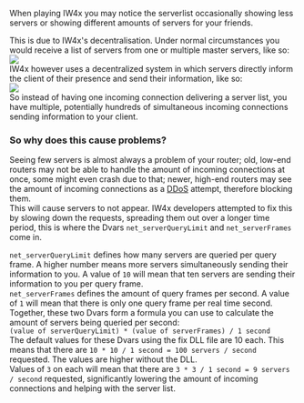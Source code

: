 When playing IW4x you may notice the serverlist occasionally showing less servers or showing different amounts of servers for your friends.

This is due to IW4x's decentralisation. Under normal circumstances you would receive a list of servers from one or multiple master servers, like so:  
![](https://i.imgur.com/psZZcbb.png)  
IW4x however uses a decentralized system in which servers directly inform the client of their presence and send their information, like so:  
![](https://i.imgur.com/EI09Eew.png)  
So instead of having one incoming connection delivering a server list, you have multiple, potentially hundreds of simultaneous incoming connections sending information to your client.

### So why does this cause problems?  
Seeing few servers is almost always a problem of your router; old, low-end routers may not be able to handle the amount of incoming connections at once, some might even crash due to that; newer, high-end routers may see the amount of incoming connections as a [DDoS](https://en.wikipedia.org/wiki/Denial-of-service_attack) attempt, therefore blocking them.  
This will cause servers to not appear. IW4x developers attempted to fix this by slowing down the requests, spreading them out over a longer time period, this is where the Dvars `net_serverQueryLimit` and `net_serverFrames` come in.

`net_serverQueryLimit` defines how many servers are queried per query frame. A higher number means more servers simultaneously sending their information to you. A value of `10` will mean that ten servers are sending their information to you per query frame.  
`net_serverFrames` defines the amount of query frames per second. A value of `1` will mean that there is only one query frame per real time second.  
Together, these two Dvars form a formula you can use to calculate the amount of servers being queried per second:  
`(value of serverQueryLimit) * (value of serverFrames) / 1 second`  
The default values for these Dvars using the fix DLL file are 10 each. This means that there are `10 * 10 / 1 second = 100 servers / second` requested. The values are higher without the DLL.  
Values of `3` on each will mean that there are `3 * 3 / 1 second = 9 servers / second` requested, significantly lowering the amount of incoming connections and helping with the server list.